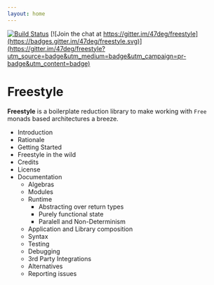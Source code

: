 ```yaml
---
layout: home
---
```


[![Build Status](https://travis-ci.org/47deg/freestyle.svg?branch=master)](https://travis-ci.org/47deg/freestyle) [![Join the chat at https://gitter.im/47deg/freestyle](https://badges.gitter.im/47deg/freestyle.svg)](https://gitter.im/47deg/freestyle?utm_source=badge&utm_medium=badge&utm_campaign=pr-badge&utm_content=badge)

# Freestyle

**Freestyle** is a boilerplate reduction library to make working with `Free` monads based architectures a breeze.

- Introduction
- Rationale
- Getting Started
- Freestyle in the wild
- Credits
- License
- Documentation
  - Algebras
  - Modules
  - Runtime
	- Abstracting over return types
	- Purely functional state
	- Paralell and Non-Determinism
  - Application and Library composition
  - Syntax
  - Testing
  - Debugging
  - 3rd Party Integrations
  - Alternatives
  - Reporting issues
